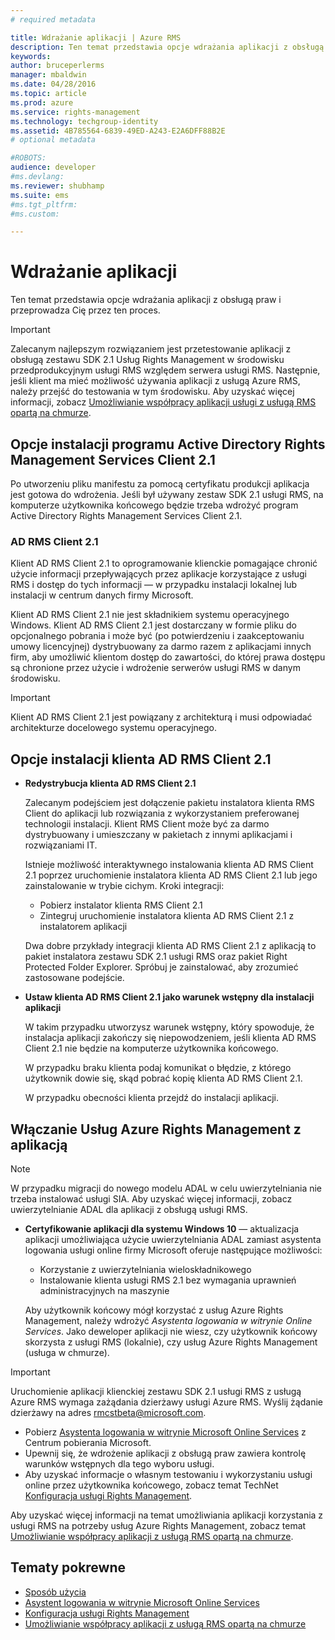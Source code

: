 ```yaml
---
# required metadata

title: Wdrażanie aplikacji | Azure RMS
description: Ten temat przedstawia opcje wdrażania aplikacji z obsługą praw i przeprowadza Cię przez ten proces
keywords:
author: bruceperlerms
manager: mbaldwin
ms.date: 04/28/2016
ms.topic: article
ms.prod: azure
ms.service: rights-management
ms.technology: techgroup-identity
ms.assetid: 4B785564-6839-49ED-A243-E2A6DFF88B2E
# optional metadata

#ROBOTS:
audience: developer
#ms.devlang:
ms.reviewer: shubhamp
ms.suite: ems
#ms.tgt_pltfrm:
#ms.custom:

---
```


# Wdrażanie aplikacji


Ten temat przedstawia opcje wdrażania aplikacji z obsługą praw i przeprowadza Cię przez ten proces.

> [!IMPORTANT]
> Zalecanym najlepszym rozwiązaniem jest przetestowanie aplikacji z obsługą zestawu SDK 2.1 Usług Rights Management w środowisku przedprodukcyjnym usługi RMS względem serwera usługi RMS. Następnie, jeśli klient ma mieć możliwość używania aplikacji z usługą Azure RMS, należy przejść do testowania w tym środowisku. Aby uzyskać więcej informacji, zobacz [Umożliwianie współpracy aplikacji usługi z usługą RMS opartą na chmurze](how-to-use-file-api-with-aadrm-cloud.md).

 

## Opcje instalacji programu Active Directory Rights Management Services Client 2.1

Po utworzeniu pliku manifestu za pomocą certyfikatu produkcji aplikacja jest gotowa do wdrożenia. Jeśli był używany zestaw SDK 2.1 usługi RMS, na komputerze użytkownika końcowego będzie trzeba wdrożyć program Active Directory Rights Management Services Client 2.1.

### AD RMS Client 2.1

Klient AD RMS Client 2.1 to oprogramowanie klienckie pomagające chronić użycie informacji przepływających przez aplikacje korzystające z usługi RMS i dostęp do tych informacji — w przypadku instalacji lokalnej lub instalacji w centrum danych firmy Microsoft.

Klient AD RMS Client 2.1 nie jest składnikiem systemu operacyjnego Windows. Klient AD RMS Client 2.1 jest dostarczany w formie pliku do opcjonalnego pobrania i może być (po potwierdzeniu i zaakceptowaniu umowy licencyjnej) dystrybuowany za darmo razem z aplikacjami innych firm, aby umożliwić klientom dostęp do zawartości, do której prawa dostępu są chronione przez użycie i wdrożenie serwerów usługi RMS w danym środowisku.

> [!IMPORTANT]
> Klient AD RMS Client 2.1 jest powiązany z architekturą i musi odpowiadać architekturze docelowego systemu operacyjnego.


## Opcje instalacji klienta AD RMS Client 2.1

-   **Redystrybucja klienta AD RMS Client 2.1**

    Zalecanym podejściem jest dołączenie pakietu instalatora klienta RMS Client do aplikacji lub rozwiązania z wykorzystaniem preferowanej technologii instalacji. Klient RMS Client może być za darmo dystrybuowany i umieszczany w pakietach z innymi aplikacjami i rozwiązaniami IT.

    Istnieje możliwość interaktywnego instalowania klienta AD RMS Client 2.1 poprzez uruchomienie instalatora klienta AD RMS Client 2.1 lub jego zainstalowanie w trybie cichym. Kroki integracji:

    -   Pobierz instalator klienta RMS Client 2.1
    -   Zintegruj uruchomienie instalatora klienta AD RMS Client 2.1 z instalatorem aplikacji

    Dwa dobre przykłady integracji klienta AD RMS Client 2.1 z aplikacją to pakiet instalatora zestawu SDK 2.1 usługi RMS oraz pakiet Right Protected Folder Explorer. Spróbuj je zainstalować, aby zrozumieć zastosowane podejście.

-   **Ustaw klienta AD RMS Client 2.1 jako warunek wstępny dla instalacji aplikacji**

    W takim przypadku utworzysz warunek wstępny, który spowoduje, że instalacja aplikacji zakończy się niepowodzeniem, jeśli klienta AD RMS Client 2.1 nie będzie na komputerze użytkownika końcowego.

    W przypadku braku klienta podaj komunikat o błędzie, z którego użytkownik dowie się, skąd pobrać kopię klienta AD RMS Client 2.1.

    W przypadku obecności klienta przejdź do instalacji aplikacji.

## Włączanie Usług Azure Rights Management z aplikacją

> [!NOTE]
> W przypadku migracji do nowego modelu ADAL w celu uwierzytelniania nie trzeba instalować usługi SIA. Aby uzyskać więcej informacji, zobacz uwierzytelnianie ADAL dla aplikacji z obsługą usługi RMS.

- **Certyfikowanie aplikacji dla systemu Windows 10** — aktualizacja aplikacji umożliwiająca użycie uwierzytelniania ADAL zamiast asystenta logowania usługi online firmy Microsoft oferuje następujące możliwości:
  - Korzystanie z uwierzytelniania wieloskładnikowego
  - Instalowanie klienta usługi RMS 2.1 bez wymagania uprawnień administracyjnych na maszynie
 
  Aby użytkownik końcowy mógł korzystać z usług Azure Rights Management, należy wdrożyć *Asystenta logowania w witrynie Online Services*. Jako deweloper aplikacji nie wiesz, czy użytkownik końcowy skorzysta z usługi RMS (lokalnie), czy usług Azure Rights Management (usługa w chmurze).

> [!IMPORTANT]
> Uruchomienie aplikacji klienckiej zestawu SDK 2.1 usługi RMS z usługą Azure RMS wymaga zażądania dzierżawy usługi Azure RMS. Wyślij żądanie dzierżawy na adres <rmcstbeta@microsoft.com>.

-   Pobierz [Asystenta logowania w witrynie Microsoft Online Services](http://www.microsoft.com/en-us/download/details.aspx?id=28177) z Centrum pobierania Microsoft.
-   Upewnij się, że wdrożenie aplikacji z obsługą praw zawiera kontrolę warunków wstępnych dla tego wyboru usługi.
-   Aby uzyskać informacje o własnym testowaniu i wykorzystaniu usługi online przez użytkownika końcowego, zobacz temat TechNet [Konfiguracja usługi Rights Management](https://TechNet.Microsoft.Com/en-us/library/jj585002.aspx).

Aby uzyskać więcej informacji na temat umożliwiania aplikacji korzystania z usługi RMS na potrzeby usług Azure Rights Management, zobacz temat [Umożliwianie współpracy aplikacji z usługą RMS opartą na chmurze](how-to-use-file-api-with-aadrm-cloud.md).

## Tematy pokrewne

* [Sposób użycia](how-to-use-msipc.md)
* [Asystent logowania w witrynie Microsoft Online Services](http://www.microsoft.com/en-us/download/details.aspx?id=28177)
* [Konfiguracja usługi Rights Management](https://TechNet.Microsoft.Com/en-us/library/jj585002.aspx)
* [Umożliwianie współpracy aplikacji z usługą RMS opartą na chmurze](how-to-use-file-api-with-aadrm-cloud.md)
 

 





<!--HONumber=Apr16_HO4-->


